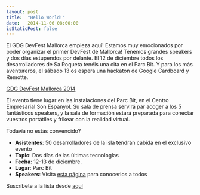 ```yaml
---
layout: post
title:  "Hello World!"
date:   2014-11-06 08:00:00
isStaticPost: false
---
```


El GDG DevFest Mallorca empieza aquí!
Estamos muy emocionados por poder organizar el primer DevFest de Mallorca! Tenemos grandes speakers y dos días estupendos por delante.
El 12 de diciembre todos los desarrolladores de Sa Roqueta tenéis una cita en el Parc Bit.
Y para los más aventureros, el sábado 13 os espera una hackaton de Google Cardboard y Remotte.

[GDG DevFest Mallorca 2014](http://devfest.gdgmallorca.com/)

El evento tiene lugar en las instalaciones del Parc Bit, en el Centro Empresarial Son Espanyol. Su sala de prensa servirá par acoger a los 5 fantásticos speakers, y la sala de formación estará preparada para conectar vuestros portátiles y frikear con la realidad virtual.

Todavía no estás convencido?

* **Asistentes**: 50 desarrolladores de la isla tendrán cabida en el exclusivo evento
* **Topic**: Dos días de las últimas tecnologías
* **Fecha**: 12-13 de diciembre.
* **Lugar**: Parc Bit
* **Speakers**: Visita [esta página](http://devfest.gdgmallorca.com/speakers/) para conocerlos a todos

Suscríbete a la lista desde [aquí](http://gdgmallorca.us9.list-manage.com/subscribe?u=39305c0abac7de34a923f7a4a&id=49c102aaa5)